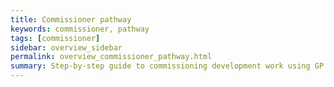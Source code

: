 ```yaml
---
title: Commissioner pathway
keywords: commissioner, pathway
tags: [commissioner]
sidebar: overview_sidebar
permalink: overview_commissioner_pathway.html
summary: Step-by-step guide to commissioning development work using GP Connect
---
```

<Add text here......>

